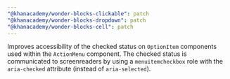 ```yaml
---
"@khanacademy/wonder-blocks-clickable": patch
"@khanacademy/wonder-blocks-dropdown": patch
"@khanacademy/wonder-blocks-cell": patch
---
```


Improves accessibility of the checked status on `OptionItem` components used
within the `ActionMenu` component. The checked status is communicated to
screenreaders by using a `menuitemcheckbox` role with the `aria-checked`
attribute (instead of `aria-selected`).
